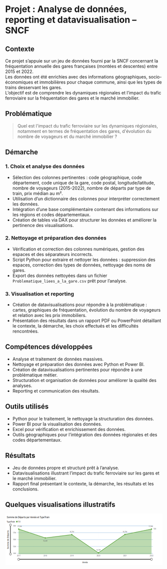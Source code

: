 # Projet : Analyse de données, reporting et datavisualisation – SNCF

## Contexte
Ce projet s’appuie sur un jeu de données fourni par la SNCF concernant la fréquentation annuelle des gares françaises (montées et descentes) entre 2015 et 2022.  
Les données ont été enrichies avec des informations géographiques, socio-économiques et immobilières pour chaque commune, ainsi que les types de trains desservant les gares.  
L’objectif est de comprendre les dynamiques régionales et l’impact du trafic ferroviaire sur la fréquentation des gares et le marché immobilier.

## Problématique
> Quel est l'impact du trafic ferroviaire sur les dynamiques régionales, notamment en termes de fréquentation des gares, d'évolution du nombre de voyageurs et du marché immobilier ?

## Démarche
### 1. Choix et analyse des données
- Sélection des colonnes pertinentes : code géographique, code département, code unique de la gare, code postal, longitude/latitude, nombre de voyageurs (2015-2022), nombre de départs par type de train, prix médian au m².  
- Utilisation d’un dictionnaire des colonnes pour interpréter correctement les données.  
- Intégration d’une base complémentaire contenant des informations sur les régions et codes départementaux.  
- Création de tables via DAX pour structurer les données et améliorer la pertinence des visualisations.

### 2. Nettoyage et préparation des données
- Vérification et correction des colonnes numériques, gestion des espaces et des séparateurs incorrects.  
- Script Python pour extraire et nettoyer les données : suppression des espaces, correction des types de données, nettoyage des noms de gares.  
- Export des données nettoyées dans un fichier `Problematique_liees_a_la_gare.csv` prêt pour l’analyse.

### 3. Visualisation et reporting
- Création de datavisualisations pour répondre à la problématique : cartes, graphiques de fréquentation, évolution du nombre de voyageurs et relation avec les prix immobiliers.  
- Présentation des résultats dans un rapport PDF ou PowerPoint détaillant le contexte, la démarche, les choix effectués et les difficultés rencontrées.

## Compétences développées
- Analyse et traitement de données massives.  
- Nettoyage et préparation des données avec Python et Power BI.  
- Création de datavisualisations pertinentes pour répondre à une problématique métier.  
- Structuration et organisation de données pour améliorer la qualité des analyses.  
- Reporting et communication des résultats.

## Outils utilisés
- Python pour le traitement, le nettoyage la structuration des données.  
- Power BI pour la visualisation des données.  
- Excel pour vérification et enrichissement des données.  
- Outils géographiques pour l’intégration des données régionales et des codes départementaux.

## Résultats
- Jeu de données propre et structuré prêt à l’analyse.  
- Datavisualisations illustrant l’impact du trafic ferroviaire sur les gares et le marché immobilier.  
- Rapport final présentant le contexte, la démarche, les résultats et les conclusions.

## Quelques visualisations illustratifs

![Nombre de départ par type de train par année](https://github.com/Noumke/Portfolio-Projets-DataScience/blob/main/graphique1.png?raw=true)



